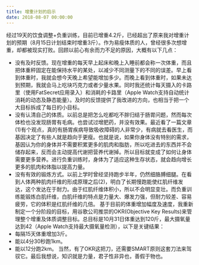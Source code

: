 ```yaml
---
title: 增重计划的启示
date: 2018-08-07 00:00:00
---
```

经过19天的饮食调整+负重训练，目前已增重4.2斤，已经超出了原来我对增重计划的预期（8月15日计划结束时增重3斤）。作为易瘦体质的人，曾经很多次想增重，却都被现实打败。回顾以前心有余而力不足的原因，大概有以下几点：
- 没有及时反馈。现在增重的每天早上起床和晚上入睡前都会称一次体重，而且把体重秤固定在能保持水平的某处，以减少不同测量下的不同的误差。早上看到体重时，我就会想今天晚上希望能增加多少。而晚上看到体重时，如果未达到预期，我就会马上吃块巧克力或者少量水果。同时我还统计每天摄入的卡路里（使用FatSecret应用录入）和消耗的卡路里（Apple Watch支持自动统计消耗的动态及静态能量）。及时的反馈提供了我改进的方向，也相当于把一个大目标拆成了每日的小目标。
- 没有认清自己的体质。以前总是把怎么吃都吃不胖归结于肠胃问题，然而每次体检也没发现肠胃有毛病。也尝试过增肥药，并没有效果。最近看了一篇文章(1)有个观点，真的有肠胃疾病导致吸收障碍的人非常少，有病就去看医生，而基因决定了有些人就是趋向于更瘦。也就是说，如果你身体没有特别的需求，基因认为你的身体并不需要积累更多的肌肉和脂肪，所以吃进去的东西并不会储存起来，反而会主动提高代谢把营养代谢掉。所以目标就变成了如何让身体需要更多营养。进行负重训练时，身体为了适应这种生存状态，就会趋向增长更多的肌肉和体脂以提高力量。
- 没有有效的锻炼方式。以前上学时曾经坚持跑步半年，仍然细胳膊细腿。在看到人体两种肌肉纤维的形成原理之后(2)，明白了长期慢跑能使红肌纤维发达，这个发达在于耐力。由于红肌纤维体积小，所以不会明显变壮。而负重训练能锻炼白肌纤维，白肌纤维的特点是力量大、爆发力强，但耐力较差、容易疲劳，它的体积是红肌纤维的几倍。
基于目前的体重增加幅度及速度，我重新制定一个分阶段的目标，用谷歌公司推崇的OKR(Objective Key Results)来管理整个增重及体质调整目标。总目标是10月31日体重达到120斤，最大摄氧量达到42（Apple Watch支持最大摄氧量检测），以下是关键结果：
- 每隔15天体重增加3斤。
- 能以4分30秒跑1km。
- 能以12分跑2km。
当然，有了OKR这把刀，还需要SMART原则这套刀法来驾驭它。最后我想说，知识就是力量，君子性非异也，善假于物也。